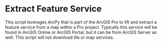 # Extract Feature Service
This script leverages ArcPy that is part of the ArcGIS Pro to lift and extract a feature service from a map within a Pro project.  Typically this service will be found in ArcGIS Online or ArcGIS Portal, but it can be from ArcGIS Server as well.  This script will not download tile or map services.
